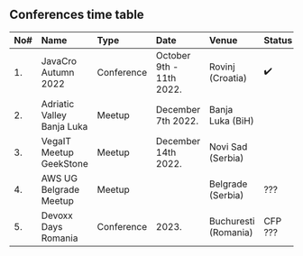 ## Conferences time table

| No# | Name                       | Type       | Date                     | Venue                | Status             |
| :-- | :------------------------- | :--------- | :----------------------- | :------------------- | :----------------- |
| 1.  | JavaCro Autumn 2022        | Conference | October 9th - 11th 2022. | Rovinj (Croatia)     | :heavy_check_mark: |
| 2.  | Adriatic Valley Banja Luka | Meetup     | December 7th 2022.       | Banja Luka (BiH)     |                    |
| 3.  | VegaIT Meetup GeekStone    | Meetup     | December 14th 2022.      | Novi Sad (Serbia)    |                    |
| 4.  | AWS UG Belgrade Meetup     | Meetup     |                          | Belgrade (Serbia)    | ???                |
| 5.  | Devoxx Days Romania        | Conference | 2023.                    | Buchuresti (Romania) | CFP ???            |
